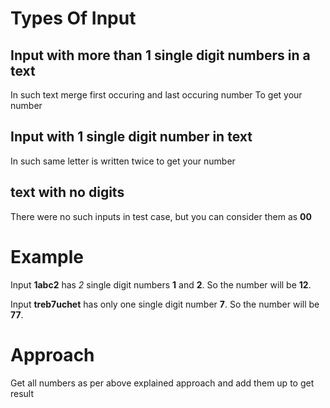 # Types Of Input
## Input with more than 1 single digit numbers in a text
In such text merge first occuring and last occuring number To get your number

## Input with 1 single digit number in text
In such same letter is written twice to get your number

## text with no digits
There were no such inputs in test case, but you can consider them as **00**

# Example

Input **1abc2** has *2* single digit numbers **1** and **2**. So the number will be **12**.

Input **treb7uchet** has only one single digit number **7**. So the number will be **77**.

# Approach
Get all numbers as per above explained approach and add them up to get result
